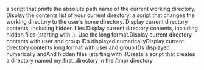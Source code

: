 a script that prints the absolute path name of the current working directory.
Display the contents list of your current directory.
a script that changes the working directory to the user’s home directory.
Display current directory contents, including hidden files Display current directory contents, including hidden files (starting with .). Use the long format.Display current directory contents with user and group IDs displayed numericallyDisplay current directory contents
long format with user and group IDs displayed numerically andAnd hidden files (starting with .)Create a script that creates a directory named my_first_directory in the /tmp/ directory
